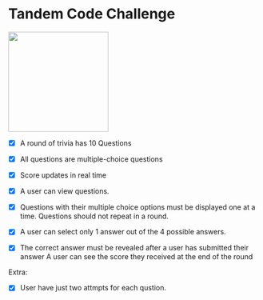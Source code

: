 # Tandem Code Challenge




<img src="https://github.com/bgoncharov/TandemCodeChallange/blob/main/Media/preview.gif" width="200">




- [x] A round of trivia has 10 Questions
- [x] All questions are multiple-choice questions
- [x] Score updates in real time

- [x] A user can view questions.
- [x] Questions with their multiple choice options must be displayed one at a time. Questions should not repeat in a round.
- [x] A user can select only 1 answer out of the 4 possible answers.
- [x] The correct answer must be revealed after a user has submitted their answer A user can see the score they received at the end of the round

Extra:
- [x] User have just two attmpts for each qustion.
